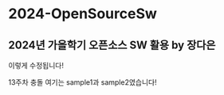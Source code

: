 # 2024-OpenSourceSw
## 2024년 가을학기 오픈소스 SW 활용 by 장다은
이렇게 수정됩니다!

13주차 충돌 여기는 sample1과  sample2였습니다!

